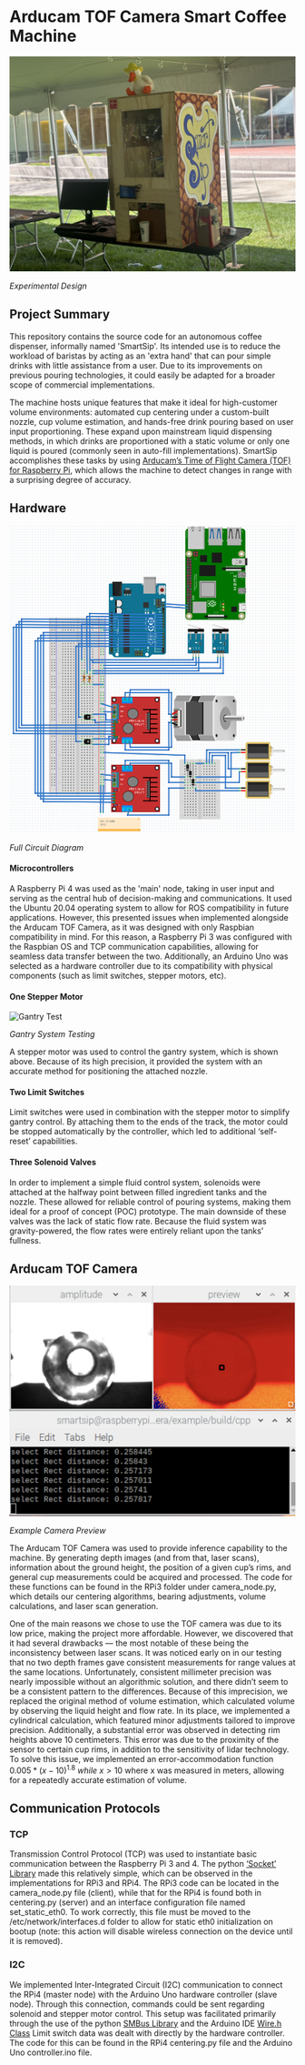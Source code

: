 # Arducam TOF Camera Smart Coffee Machine



![Picture of Experimental Design](https://github.com/ElliotWeiner/Arducam-TOF-Camera-Smart-Coffee-Machine/blob/main/resources/media/Live_Test.jpeg?raw=true)
 
*Experimental Design*

## Project Summary

This repository contains the source code for an autonomous coffee dispenser, informally named 'SmartSip'. Its intended use is to reduce the workload of baristas by acting as an 'extra hand' that can pour simple drinks with little assistance from a user. Due to its improvements on previous pouring technologies, it could easily be adapted for a broader scope of commercial implementations. 
 
The machine hosts unique features that make it ideal for high-customer volume environments: automated cup centering under a custom-built nozzle, cup volume estimation, and hands-free drink pouring based on user input proportioning. These expand upon mainstream liquid dispensing methods, in which drinks are proportioned with a static volume or only one liquid is poured (commonly seen in auto-fill implementations). SmartSip accomplishes these tasks by using [Arducam’s Time of Flight Camera (TOF) for Raspberry Pi](https://www.arducam.com/time-of-flight-camera-raspberry-pi/), which allows the machine to detect changes in range with a surprising degree of accuracy.


## Hardware

![Circuit Layout](https://github.com/ElliotWeiner/Arducam-TOF-Camera-Smart-Coffee-Machine/blob/main/resources/media/Circuit.jpeg?raw=true)

*Full Circuit Diagram*

#### Microcontrollers
A Raspberry Pi 4 was used as the 'main' node, taking in user input and serving as the central hub of decision-making and communications. It used the Ubuntu 20.04 operating system to allow for ROS compatibility in future applications. However, this presented issues when implemented alongside the Arducam TOF Camera, as it was designed with only Raspbian compatibility in mind. For this reason, a Raspberry Pi 3 was configured with the Raspbian OS and TCP communication capabilities, allowing for seamless data transfer between the two. Additionally, an Arduino Uno was selected as a hardware controller due to its compatibility with physical components (such as limit switches, stepper motors, etc).

#### One Stepper Motor
![Gantry Test](https://github.com/ElliotWeiner/Arducam-TOF-Camera-Smart-Coffee-Machine/blob/main/resources/media/Gantry_Test.gif?raw=true) 

*Gantry System Testing*
 
A stepper motor was used to control the gantry system, which is shown above. Because of its high precision, it provided the system with an accurate method for positioning the attached nozzle.
 
#### Two Limit Switches
Limit switches were used in combination with the stepper motor to simplify gantry control. By attaching them to the ends of the track, the motor could be stopped automatically by the controller, which led to additional ‘self-reset’ capabilities.
 
#### Three Solenoid Valves
In order to implement a simple fluid control system, solenoids were attached at the halfway point between filled ingredient tanks and the nozzle. These allowed for reliable control of pouring systems, making them ideal for a proof of concept (POC) prototype. The main downside of these valves was the lack of static flow rate. Because the fluid system was gravity-powered, the flow rates were entirely reliant upon the tanks’ fullness.
 

## Arducam TOF Camera

![TOF Output](https://github.com/ElliotWeiner/Arducam-TOF-Camera-Smart-Coffee-Machine/blob/main/resources/media/TOF_Output.png?raw=true)

*Example Camera Preview*

The Arducam TOF Camera was used to provide inference capability to the machine. By generating depth images (and from that, laser scans), information about the ground height, the position of a given cup’s rims, and general cup measurements could be acquired and processed. The code for these functions can be found in the RPi3 folder under camera_node.py, which details our centering algorithms, bearing adjustments, volume calculations, and laser scan generation.

One of the main reasons we chose to use the TOF camera was due to its low price, making the project more affordable. However, we discovered that it had several drawbacks — the most notable of these being the inconsistency between laser scans. It was noticed early on in our testing that no two depth frames gave consistent measurements for range values at the same locations. Unfortunately, consistent millimeter precision was nearly impossible without an algorithmic solution, and there didn’t seem to be a consistent pattern to the differences. Because of this imprecision, we replaced the original method of volume estimation, which calculated volume by observing the liquid height and flow rate. In its place, we implemented a cylindrical calculation, which featured minor adjustments tailored to improve precision. Additionally, a substantial error was observed in detecting rim heights above 10 centimeters. This error was due to the proximity of the sensor to certain cup rims, in addition to the sensitivity of lidar technology. To solve this issue, we implemented an error-accommodation function $0.005 *(x-10)^{1.8}$ $while$ $x > 10$ where x was measured in meters, allowing for a repeatedly accurate estimation of volume.

## Communication Protocols

### TCP

Transmission Control Protocol (TCP) was used to instantiate basic communication between the Raspberry Pi 3 and 4. The python [‘Socket’ Library](https://www.geeksforgeeks.org/socket-programming-python/) made this relatively simple, which can be observed in the implementations for RPi3 and RPi4. The RPi3 code can be located in the camera_node.py file (client), while that for the RPi4 is found both in centering.py (server) and an interface configuration file named set_static_eth0. To work correctly, this file must be moved to the /etc/network/interfaces.d folder to allow for static eth0 initialization on bootup (note: this action will disable wireless connection on the device until it is removed).

### I2C

We implemented Inter-Integrated Circuit (I2C) communication to connect the RPi4 (master node) with the Arduino Uno hardware controller (slave node). Through this connection, commands could be sent regarding solenoid and stepper motor control. This setup was facilitated primarily through the use of the python [SMBus Library](https://pypi.org/project/smbus/) and the Arduino IDE [Wire.h Class](https://www.arduino.cc/reference/en/language/functions/communication/wire/)
Limit switch data was dealt with directly by the hardware controller. The code for this can be found in the RPi4 centering.py file and the Arduino Uno controller.ino file.

